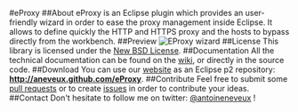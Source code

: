 #eProxy
##About
eProxy is an Eclipse plugin which provides an user-friendly wizard in order to ease the proxy management inside Eclipse. 
It allows to define quickly the HTTP and HTTPS proxy and the hosts to bypass directly from the workbench.
##Preview
![EProxy wizard](http://aneveux.github.com/eProxy/screenshot.png)
##License
This library is licensed under the [New BSD License](http://www.opensource.org/licenses/bsd-license.php).
##Documentation
All the technical documentation can be found on the [wiki](http://www.github.com/aneveux/eProxy/wiki), or directly in the source code.
##Download
You can use our [website](http://aneveux.github.com/eProxy) as an Eclipse p2 repository: **http://aneveux.github.com/eProxy**.
##Contribute
Feel free to submit some [pull requests](http://www.github.com/aneveux/eProxy/pulls) or to create [issues](http://www.github.com/aneveux/eProxy/issues) in order to contribute your ideas.
##Contact
Don't hesitate to follow me on twitter: [@antoineneveux](http://twitter.com/antoineneveux) !